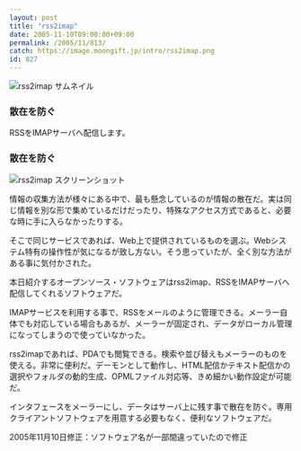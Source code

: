 ```yaml
---
layout: post
title: "rss2imap"
date: 2005-11-10T09:00:00+09:00
permalink: /2005/11/813/
catch: https://image.moongift.jp/intro/rss2imap.png
id: 827
---
```

 ![rss2imap サムネイル](https://image.moongift.jp/intro/rss2imap.s.png "rss2imap サムネイル")
  

### 散在を防ぐ
  
RSSをIMAPサーバへ配信します。  
<!--more-->  

### 散在を防ぐ
  

![rss2imap スクリーンショット](https://image.moongift.jp/intro/rss2imap.png "rss2imap スクリーンショット")

  

情報の収集方法が様々にある中で、最も懸念しているのが情報の散在だ。実は同じ情報を別な形で集めているだけだったり、特殊なアクセス方式であると、必要な時に手に入らなかったりする。

  

そこで同じサービスであれば、Web上で提供されているものを選ぶ。Webシステム特有の操作性が気になるが致し方ない。そう思っていたが、全く別な方法がある事に気付かされた。

  

本日紹介するオープンソース・ソフトウェアはrss2imap、RSSをIMAPサーバへ配信してくれるソフトウェアだ。

  

IMAPサービスを利用する事で、RSSをメールのように管理できる。メーラー自体でも対応している場合もあるが、メーラーが固定され、データがローカル管理になってしまうので使っていなかった。

  

rss2imapであれば、PDAでも閲覧できる。検索や並び替えもメーラーのものを使える。非常に便利だ。デーモンとして動作し、HTML配信かテキスト配信かの選択やフォルダの動的生成、OPMLファイル対応等、きめ細かい動作設定が可能だ。

  

インタフェースをメーラーにし、データはサーバ上に残す事で散在を防ぐ。専用クライアントソフトウェアを用意する必要もなく、便利なソフトウェアだ。

  

2005年11月10日修正：ソフトウェア名が一部間違っていたので修正

